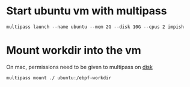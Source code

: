 # Start ubuntu vm with multipass
```
multipass launch --name ubuntu --mem 2G --disk 10G --cpus 2 impish
```
# Mount workdir into the vm
On mac, permissions need to be given to multipass on [disk](https://github.com/canonical/multipass/issues/1389)
```
multipass mount ./ ubuntu:/ebpf-workdir
```
